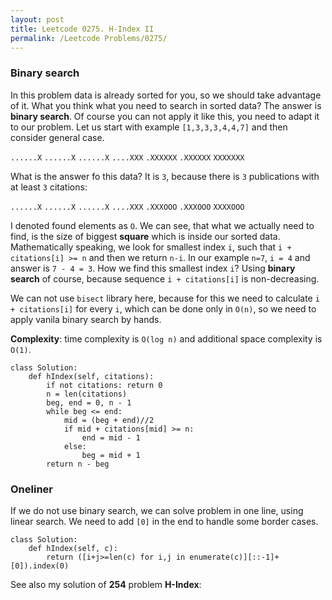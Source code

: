 ```yaml
---
layout: post
title: Leetcode 0275. H-Index II
permalink: /Leetcode Problems/0275/
---
```


### Binary search
In this problem data is already sorted for you, so we should take advantage of it. What you think what you need to search in sorted data? The answer is **binary search**. Of course you can not apply it like this, you need to adapt it to our problem. Let us start with example `[1,3,3,3,4,4,7]` and then consider general case. 

`......X`
`......X`
`......X`
`....XXX`
`.XXXXXX`
`.XXXXXX`
`XXXXXXX`

What is the answer fo this data? It is `3`, because there is `3` publications with at least `3` citations:

`......X`
`......X`
`......X`
`....XXX`
`.XXXOOO`
`.XXXOOO`
`XXXXOOO`

I denoted found elements as `O`. We can see, that what we actually need to find, is the size of biggest **square** which is inside our sorted data. Mathematically speaking, we look for smallest index `i`, such that `i + citations[i] >= n` and then we return `n-i`. In our example `n=7`, `i = 4` and answer is `7 - 4 = 3`. How we find this smallest index `i`? Using **binary search** of course, because sequence `i + citations[i]` is non-decreasing.

We can not use `bisect` library here, because for this we need to calculate `i + citations[i]` for every `i`, which can be done only in `O(n)`, so we need to apply vanila binary search by hands.

**Complexity**: time complexity is `O(log n)` and additional space complexity is `O(1)`.

```
class Solution:
    def hIndex(self, citations):
        if not citations: return 0
        n = len(citations)
        beg, end = 0, n - 1
        while beg <= end:
            mid = (beg + end)//2
            if mid + citations[mid] >= n:
                end = mid - 1
            else:
                beg = mid + 1                
        return n - beg
```

### Oneliner 

If we do not use binary search, we can solve problem in one line, using linear search. We need to add `[0]` in the end to handle some border cases.

```
class Solution:
    def hIndex(self, c):
        return ([i+j>=len(c) for i,j in enumerate(c)][::-1]+[0]).index(0)
```

See also my solution of **254** problem **H-Index**:
